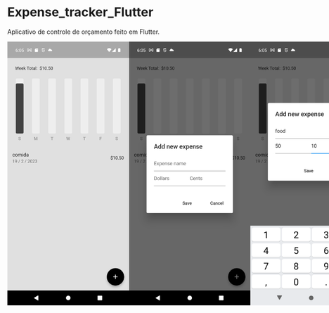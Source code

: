 # Expense_tracker_Flutter

Aplicativo de controle de orçamento feito em Flutter.

<div style="display: flex;">
<img src="https://github.com/ErnestoMoraes/Expense_tracker_Flutter/blob/main/lib/assets/Screenshot_1676829917.png" alt="Alt Text" width="300" height="600">
<img src="https://github.com/ErnestoMoraes/Expense_tracker_Flutter/blob/main/lib/assets/Screenshot_1676829929.png" alt="Alt Text" width="300" height="600">
<img src="https://github.com/ErnestoMoraes/Expense_tracker_Flutter/blob/main/lib/assets/Screenshot_1676829941.png" alt="Alt Text" width="300" height="600">
<img src="https://github.com/ErnestoMoraes/Expense_tracker_Flutter/blob/main/lib/assets/Screenshot_1676829944.png" alt="Alt Text" width="300" height="600">
</div>
